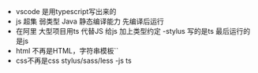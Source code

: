- vscode 是用typescript写出来的
- js 超集 弱类型
    Java 静态编译能力 先编译后运行
- 在阿里 大型项目用ts 代替JS
    给js 加上类型约定
-stylus 
    写的是ts 最后运行的是js
- html 不再是HTML，字符串模板``
- css不再是css stylus/sass/less
-js ts